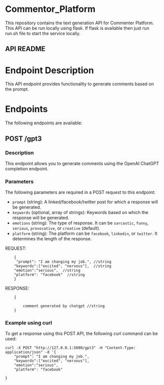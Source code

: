 # Commentor_Platform
This repository contains the text generation API for Commenter Platform. This API can be run locally using flask. If flask is available then just run run.sh file to start the service locally. 

## API README
# Endpoint Description
This API endpoint provides functionality to generate comments based on the prompt.

# Endpoints
The following endpoints are available:

## POST /gpt3
### Description
This endpoint allows you to generate comments using the OpenAI ChatGPT completion endpoint.

### Parameters
The following parameters are required in a POST request to this endpoint:

- `prompt` (string): A linked/facebook/twitter post for which a response will be generated.
- `keywords` (optional, array of strings): Keywords based on which the response will be generated.
- `emotions` (string): The type of response. It can be `sarcastic`, `funny`, `serious`, `provocative`, or `creative` (default).
- `platform` (string): The platform can be `facebook`, `linkedin`, or `twitter`. It determines the length of the response.

REQUEST:

```
    {
     "prompt": "I am changing my job.", //string
    "keywords":["excited", "nervous"],  //string
    "emotion":"serious",  //string
    "platform": "facebook"  //string
    }
```

RESPONSE:

```
    {

        comment generated by chatgpt //string
    }
```


### Example using curl
To get a response using this POST API, the following curl command can be used:

```shell
curl -X POST "http://127.0.0.1:5000/gpt3" -H "Content-Type: application/json" -d '{
    "prompt": "I am changing my job.",
    "keywords":["excited", "nervous"],
    "emotion":"serious",
    "platform": "facebook"

}
```
